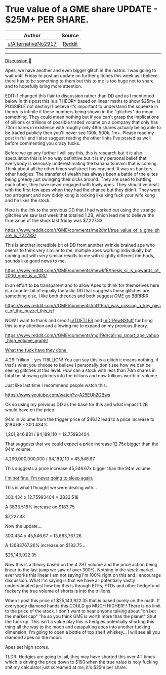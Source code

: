 True value of a GME share UPDATE - $25M+ PER SHARE.
===================================================

| Author       | Source       | 
| :-------------: |:-------------:|
| [u/AlternativeNo2917](https://www.reddit.com/user/AlternativeNo2917/) | [Reddit](https://www.reddit.com/r/GME/comments/mgryec/true_value_of_a_gme_share_update_25m_per_share/) | 

---

[Discussion 🦍](https://www.reddit.com/r/GME/search?q=flair_name%3A%22Discussion%20%F0%9F%A6%8D%22&restrict_sr=1)

Apes, we have another and even bigger glitch in the matrix. I was going to wait until Friday to post an update on further glitches this week as I believe there has to be something to them but this to me is too huge not to share and to hopefully bring more attention.

EDIT: I changed this flair to discussion rather than DD and as I mentioned below in this post this is a THEORY based on linear maths to show $25m+ is POSSIBLE not destiny! I believe it's important to understand the squeeze in theory is infinite if these numbers being shown in the "glitches" do mean something. They could mean nothing but if you can't grasp the implications of billions or trillions of possible traded volume on a company that only has 70m shares in existence with roughly only 48m shares actually being able to be traded publicly then you'll never see 100k, 500k, 1m+. Please read my post in full and I also suggest reading the other links I've posted as well before commenting you crazy fucks.

Before we go any further I will say this, this is research but it is also speculation this is in no way definitive but it is my personal belief that everybody is seriously underestimating the banana tsunami that is coming. Think about all the other times wallstreet has crashed. It was vs bankers, other hedgies. The transfer of wealth has always been a battle of the elites being greedy just swinging their dicks around. They are used to battling each other, they have never engaged with lowly apes. They should've dealt with the first few apes when they had the chance but they didn't. They were too arrogrant and now diddy kong is looking like king fuck your wife kong and he likes the stock.

Here is the link to the previous DD that I had worked out using the strange glitches we saw last week that totalled 1.2B, which lead me to believe the true value of the stock last friday was $7,227.83

<https://www.reddit.com/r/GME/comments/me2dm1/true_value_of_a_gme_share_is_722783/>

This is another incredible bit of DD from another wrinkle brained ape who seems to think very similar to me, multiple apes working individually but coming out with very similar results to me with slightly different methods, sounds like good news to me.

<https://www.reddit.com/r/GME/comments/mewkf8/thesis_si_is_upwards_of_2000_gme_is_a_100/>

In an effort to be transparent and to allow Apes to think for themselves here is a counter bit of equally fantastic DD that suggests these glitches are something else, I like both theories and both suggest GME go BBRRRR.

<https://www.reddit.com/r/GME/comments/mf1f6n/i_was_missing_a_key_piece_of_the_puzzel_this_is/>

NOW I want to thank and credit [u/TDETLES](https://www.reddit.com/u/TDETLES/) and [u/DrPewNStuff](https://www.reddit.com/u/DrPewNStuff/) for bring this to my attention and allowing me to expand on my previous theory.

<https://www.reddit.com/r/GME/comments/mgl19d/calling_smart_ape_yahoo_high_volume_graph/>

[What the fuck have they done.](https://preview.redd.it/euhbcikdc8q61.png?width=904&format=png&auto=webp&s=26510b30cc4943fa36721145789b6fc2ca3ed65d)

4.29 Trillion... yes TRILLION! You can say this is a glitch it means nothing, if that's what you choose to believe I personally don't see how we can be seeing glitches at this level. How can a stock with less than 70m shares in total be showing glitches into the billions and now trillions worth of volume.

Just like last time I recommend people watch this.

<https://www.youtube.com/watch?v=A25EUhZGBws>

Ok so using my previous DD as the base for this and what impact 1.2B would have on the price

94m in volume from the trigger price of $46.12 lead to a price increase to $184.68 - 300.434%

1,201,846,831 / 94,189,110 = 12.75993404

That suggests that we could expect a price increase 12.75x bigger than the 94m volume.

4,290,000,000,000 / 94,189,110 = 45,546.67

This suggests a price increase 45,546.67x bigger than the 94m volume.

[I'm not fine. I'm never going to sleep again.](https://preview.redd.it/519d5c7le8q61.jpg?width=183&format=pjpg&auto=webp&s=fc973fe7bcd24dd88046a04b3d5b141f01c71239)

This is what I thought we were dealing with...

300.434 x 12.75993404 = 3833.518

A 3833.518% increase on $183.75

$7,227.83

Now the update....

300.434 x 45,546.67 = 13,683,767.26

A 13683767.26% increase on $183.75...

$25,143,922.35

Now this is a theory based on the 4.29T volume and the price action being linear to the last jump we saw of over 300%. Nothing in the stock market ever works this linear I am not saying I'm 100% right on this and I encourage discussion. What I'm saying is that we have all potentially vastly understimated just how big this is through ETFs, FTDs and other hedgefund fuckery the true volume of shorts is into the trillions.

When I post this price of $25,143,922.35 that is based purely on the math. If everybody diamond hands this COULD go MUCH HIGHER!!! There is no limit to the price of the stock. I don't want to hear anyone talking about "oh but the market cap" "ha so you think GME is worth more than the planet" Shut the fuck up. This isn't a value play this is hedgies potentially shorting this thing all the way to the moon and catapulting apes into another fucking dimension. I'm going to open a bottle of top shelf whiskey... I will see all you diamond apes on the moon.

Apes set high scores.

TLDR: Hedgies are going to jail, they may have shorted this over 4T times which is driving the price down to $193 when the true value is holy fucking shit my calculator just screamed at me, it's $25m per share.
